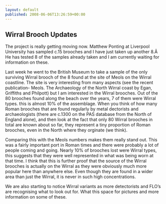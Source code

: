 ```yaml
---
layout: default
published: 2008-06-06T13:26:59+00:00
---
```


Wirral Brooch Updates
---------------------

The project is really getting moving now. Matthew Ponting at Liverpool University has sampled c.15 brooches and I have just taken up another 8.Â  He has tested 8 of the samples already taken and I am currently waiting for information on these.

Last week he went to the British Museum to take a sample of the only surviving Wirral brooch of the 8 found at the site of Meols on the Wirral coastline. The site is very interesting from many aspects (see the recent publication- Meols. The Archaeology of the North Wirral coast by Egan, Griffiths and Philpott) but I am interested in the Wirral brooches. Out of the 80 brooches found along the beach over the years, 7 of them were Wirral types. this is almost 10% of the assemblage. When you think of how many Roman brooches that are found regularly by metal dectorists and archaeologists (there are c.1300 on the PAS database from the North of England alone), and then look at the fact that only 80 Wirral brooches in total are known about so far, they represent a tiny proportion of Roman brooches, even in the North where they orginate (we think).

Comparing this with the Meols numbers makes them really stand out. This was a fairly important port in Roman times and there were probably a lot of people coming and going. Nearly 10% of brooches lost were Wirral types, this suggests that they were well represented in what was being worn at that time. I think that this is further proof that the source of the Wirral brooches is actually on the Wirral as they were obviously much more popular here than anywhere else. Even though they are found in a wider area than just the Wirral, it is never in such high concentrations.

We are also starting to notice Wirral variants as more detectorists and FLO’s are recognising what to look out for. What this space for pictures and more information on some of these.


